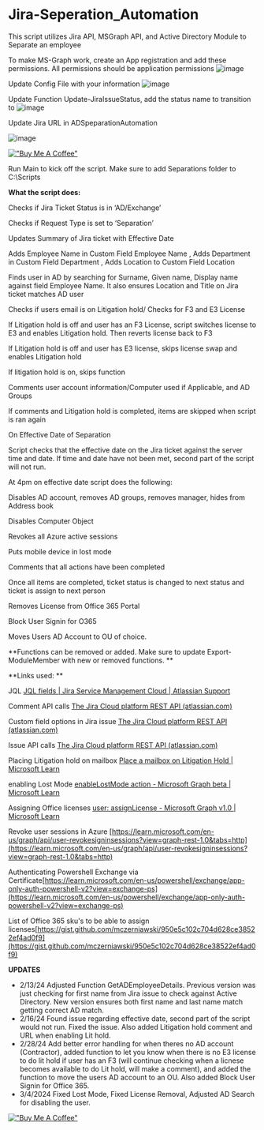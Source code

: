 # Jira-Seperation_Automation
This script utilizes Jira API, MSGraph API, and Active Directory Module to Separate an employee 

To make MS-Graph work, create an App registration and add these permissions. All permissions should be application permissions
![image](https://github.com/rcb0727/Jira-Seperation-Automation/assets/130812613/cf6385dc-3130-4cc1-b97a-29321e6f9384)

Update Config File with your information
![image](https://github.com/rcb0727/Jira-Seperation-Automation/assets/130812613/4cf02870-6c04-42f3-85a7-d33eb5b67986)

Update Function Update-JiraIssueStatus, add the status name to transition to
![image](https://github.com/rcb0727/Jira-Seperation-Automation/assets/130812613/3c652022-d49e-415d-bbfa-a423fe7c3f45)

Update Jira URL in ADSpeparationAutomation

![image](https://github.com/rcb0727/Jira-Seperation-Automation/assets/130812613/d821f50a-d4ee-4083-aee8-707afeaba4ab)


[!["Buy Me A Coffee"](https://www.buymeacoffee.com/assets/img/custom_images/orange_img.png)](https://www.buymeacoffee.com/rcb0727)

Run Main to kick off the script.
Make sure to add Separations folder to C:\Scripts 

**What the script does:**

Checks if Jira Ticket Status is in ‘AD/Exchange’

Checks if Request Type is set to ‘Separation’

Updates Summary of Jira ticket with Effective Date

Adds Employee Name in Custom Field Employee Name , Adds Department in Custom Field Department , Adds Location to Custom Field Location

Finds user in AD by searching for Surname, Given name, Display name against field Employee Name. It also ensures Location and Title on Jira ticket matches AD user

Checks if users email is on Litigation hold/ Checks for F3 and E3 License

If Litigation hold is off and user has an F3 License, script switches license to E3 and enables Litigation hold. Then reverts license back to F3

If Litigation hold is off and user has E3 license, skips license swap and enables Litigation hold

If litigation hold is on, skips function

Comments user account information/Computer used if Applicable, and AD Groups

If comments and Litigation hold is completed, items are skipped when script is ran again

On Effective Date of Separation

Script checks that the effective date on the Jira ticket against the server time and date. If time and date have not been met, second part of the script will not run.

At 4pm on effective date script does the following:

Disables AD account, removes AD groups, removes manager, hides from Address book

Disables Computer Object

Revokes all Azure active sessions

Puts mobile device in lost mode

Comments that all actions have been completed

Once all items are completed, ticket status is changed to next status and ticket is assign to next person

Removes License from Office 365 Portal

Block User Signin for O365

Moves Users AD Account to OU of choice.


**Functions can be removed or added. Make sure to update Export-ModuleMember with new or removed functions. **

**Links used: **

JQL [JQL fields | Jira Service Management Cloud | Atlassian Support](https://support.atlassian.com/jira-service-management-cloud/docs/jql-fields/) 

Comment API calls [The Jira Cloud platform REST API (atlassian.com)](https://developer.atlassian.com/cloud/jira/platform/rest/v3/api-group-issue-comments/#api-group-issue-comments) 

Custom field options in Jira issue [The Jira Cloud platform REST API (atlassian.com)](https://developer.atlassian.com/cloud/jira/platform/rest/v3/api-group-issue-custom-field-options/#api-group-issue-custom-field-options) 

Issue API calls [The Jira Cloud platform REST API (atlassian.com)](https://developer.atlassian.com/cloud/jira/platform/rest/v3/api-group-issues/#api-group-issues) 

Placing Litigation hold on mailbox [Place a mailbox on Litigation Hold | Microsoft Learn](https://learn.microsoft.com/en-us/exchange/policy-and-compliance/holds/litigation-holds?view=exchserver-2019) 

enabling Lost Mode [enableLostMode action - Microsoft Graph beta | Microsoft Learn](https://learn.microsoft.com/en-us/graph/api/intune-devices-manageddevice-enablelostmode?view=graph-rest-beta) 

Assigning Office licenses [user: assignLicense - Microsoft Graph v1.0 | Microsoft Learn](https://learn.microsoft.com/en-us/graph/api/user-assignlicense?view=graph-rest-1.0&tabs=http)

Revoke user sessions in Azure [https://learn.microsoft.com/en-us/graph/api/user-revokesigninsessions?view=graph-rest-1.0&tabs=http](https://learn.microsoft.com/en-us/graph/api/user-revokesigninsessions?view=graph-rest-1.0&tabs=http)

Authenticating Powershell Exchange via Certificate[https://learn.microsoft.com/en-us/powershell/exchange/app-only-auth-powershell-v2?view=exchange-ps](https://learn.microsoft.com/en-us/powershell/exchange/app-only-auth-powershell-v2?view=exchange-ps) 

List of Office 365 sku's to be able to assign licenses[https://gist.github.com/mczerniawski/950e5c102c704d628ce38522ef4ad0f9](https://gist.github.com/mczerniawski/950e5c102c704d628ce38522ef4ad0f9)


**UPDATES**

- 2/13/24 Adjusted Function GetADEmployeeDetails. Previous version was just checking for first name from Jira issue to check against Active Directory. New version ensures both first name and last name match getting correct AD match.
- 2/16/24 Found issue regarding effective date, second part of the script would not run. Fixed the issue. Also added Litigation hold comment and URL when enabling Lit hold.
- 2/28/24 Add better error handling for when theres no AD account (Contractor), added function to let you know when there is no E3 license to do lit hold if user has an F3 (will continue checking when a licnese becomes available to do Lit hold, will make a comment), and added the function to move the users AD account to an OU. Also added Block User Signin for Office 365.
- 3/4/2024 Fixed Lost Mode, Fixed License Removal, Adjusted AD Search for disabling the user.



[!["Buy Me A Coffee"](https://www.buymeacoffee.com/assets/img/custom_images/orange_img.png)](https://www.buymeacoffee.com/rcb0727)
